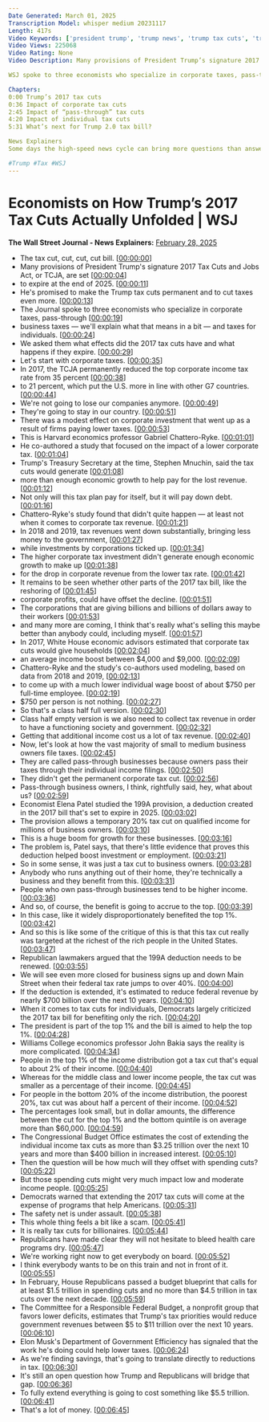 ```yaml
---
Date Generated: March 01, 2025
Transcription Model: whisper medium 20231117
Length: 417s
Video Keywords: ['president trump', 'trump news', 'trump tax cuts', 'trump 2017 tax cuts', '2017 tax cuts', 'tax cuts and jobs act', 'tax cuts and jobs act of 2017 explained', 'tax policy', 'how trump taxes affect you', 'corporate tax', 'pass through business', 'business taxes', 'taxation', 'individual taxes', 'income tax', 'federal tax', 'trump taxes', 'tcja expiration', 'tcja', 'tcja explained', 'tax brackets', 'tjca tax', 'trump tax plan 2025', 'tax cuts 2025', 'trump tax', 'trump tax plan', 'policy', 'government revenue', 'politics', 'usnews']
Video Views: 225068
Video Rating: None
Video Description: Many provisions of President Trump’s signature 2017 Tax Cuts and Jobs Act, or TCJA, are set to expire at the end of 2025. Democrats warn that extending the cuts will come at the expense of programs that help Americans, with the Committee for a Responsible Budget estimating that Trump’s tax priorities would reduce government revenues between $5-11 trillion over 10 years. So how have the cuts affected individuals and businesses since 2017?

WSJ spoke to three economists who specialize in corporate taxes, pass-through business taxes and taxes for individuals about the fiscal impact of the cuts.

Chapters:
0:00 Trump’s 2017 tax cuts
0:36 Impact of corporate tax cuts
2:45 Impact of “pass-through” tax cuts
4:20 Impact of individual tax cuts
5:31 What’s next for Trump 2.0 tax bill?

News Explainers
Some days the high-speed news cycle can bring more questions than answers. WSJ’s news explainers break down the day's biggest stories into bite-size pieces to help you make sense of the news.

#Trump #Tax #WSJ
---
```


# Economists on How Trump’s 2017 Tax Cuts Actually Unfolded | WSJ
**The Wall Street Journal - News Explainers:** [February 28, 2025](https://www.youtube.com/watch?v=AdwFchjz2e8)
*  The tax cut, cut, cut, cut bill. [[00:00:00](https://www.youtube.com/watch?v=AdwFchjz2e8&t=0.0s)]
*  Many provisions of President Trump's signature 2017 Tax Cuts and Jobs Act, or TCJA, are set [[00:00:04](https://www.youtube.com/watch?v=AdwFchjz2e8&t=4.44s)]
*  to expire at the end of 2025. [[00:00:11](https://www.youtube.com/watch?v=AdwFchjz2e8&t=11.32s)]
*  He's promised to make the Trump tax cuts permanent and to cut taxes even more. [[00:00:13](https://www.youtube.com/watch?v=AdwFchjz2e8&t=13.84s)]
*  The Journal spoke to three economists who specialize in corporate taxes, pass-through [[00:00:19](https://www.youtube.com/watch?v=AdwFchjz2e8&t=19.64s)]
*  business taxes — we'll explain what that means in a bit — and taxes for individuals. [[00:00:24](https://www.youtube.com/watch?v=AdwFchjz2e8&t=24.28s)]
*  We asked them what effects did the 2017 tax cuts have and what happens if they expire. [[00:00:29](https://www.youtube.com/watch?v=AdwFchjz2e8&t=29.44s)]
*  Let's start with corporate taxes. [[00:00:35](https://www.youtube.com/watch?v=AdwFchjz2e8&t=35.160000000000004s)]
*  In 2017, the TCJA permanently reduced the top corporate income tax rate from 35 percent [[00:00:38](https://www.youtube.com/watch?v=AdwFchjz2e8&t=38.36s)]
*  to 21 percent, which put the U.S. more in line with other G7 countries. [[00:00:44](https://www.youtube.com/watch?v=AdwFchjz2e8&t=44.88s)]
*  We're not going to lose our companies anymore. [[00:00:49](https://www.youtube.com/watch?v=AdwFchjz2e8&t=49.08s)]
*  They're going to stay in our country. [[00:00:51](https://www.youtube.com/watch?v=AdwFchjz2e8&t=51.24s)]
*  There was a modest effect on corporate investment that went up as a result of firms paying lower taxes. [[00:00:53](https://www.youtube.com/watch?v=AdwFchjz2e8&t=53.36s)]
*  This is Harvard economics professor Gabriel Chattero-Ryke. [[00:01:01](https://www.youtube.com/watch?v=AdwFchjz2e8&t=61.36s)]
*  He co-authored a study that focused on the impact of a lower corporate tax. [[00:01:04](https://www.youtube.com/watch?v=AdwFchjz2e8&t=64.56s)]
*  Trump's Treasury Secretary at the time, Stephen Mnuchin, said the tax cuts would generate [[00:01:08](https://www.youtube.com/watch?v=AdwFchjz2e8&t=68.24000000000001s)]
*  more than enough economic growth to help pay for the lost revenue. [[00:01:12](https://www.youtube.com/watch?v=AdwFchjz2e8&t=72.64s)]
*  Not only will this tax plan pay for itself, but it will pay down debt. [[00:01:16](https://www.youtube.com/watch?v=AdwFchjz2e8&t=76.68s)]
*  Chattero-Ryke's study found that didn't quite happen — at least not when it comes to corporate tax revenue. [[00:01:21](https://www.youtube.com/watch?v=AdwFchjz2e8&t=81.08000000000001s)]
*  In 2018 and 2019, tax revenues went down substantially, bringing less money to the government, [[00:01:27](https://www.youtube.com/watch?v=AdwFchjz2e8&t=87.84s)]
*  while investments by corporations ticked up. [[00:01:34](https://www.youtube.com/watch?v=AdwFchjz2e8&t=94.04s)]
*  The higher corporate tax investment didn't generate enough economic growth to make up [[00:01:38](https://www.youtube.com/watch?v=AdwFchjz2e8&t=98.04s)]
*  for the drop in corporate revenue from the lower tax rate. [[00:01:42](https://www.youtube.com/watch?v=AdwFchjz2e8&t=102.56s)]
*  It remains to be seen whether other parts of the 2017 tax bill, like the reshoring of [[00:01:45](https://www.youtube.com/watch?v=AdwFchjz2e8&t=105.72s)]
*  corporate profits, could have offset the decline. [[00:01:51](https://www.youtube.com/watch?v=AdwFchjz2e8&t=111.11999999999999s)]
*  The corporations that are giving billions and billions of dollars away to their workers [[00:01:53](https://www.youtube.com/watch?v=AdwFchjz2e8&t=113.28s)]
*  and many more are coming, I think that's really what's selling this maybe better than anybody could, including myself. [[00:01:57](https://www.youtube.com/watch?v=AdwFchjz2e8&t=117.84s)]
*  In 2017, White House economic advisors estimated that corporate tax cuts would give households [[00:02:04](https://www.youtube.com/watch?v=AdwFchjz2e8&t=124.39999999999999s)]
*  an average income boost between $4,000 and $9,000. [[00:02:09](https://www.youtube.com/watch?v=AdwFchjz2e8&t=129.51999999999998s)]
*  Chattero-Ryke and the study's co-authors used modeling, based on data from 2018 and 2019, [[00:02:13](https://www.youtube.com/watch?v=AdwFchjz2e8&t=133.72s)]
*  to come up with a much lower individual wage boost of about $750 per full-time employee. [[00:02:19](https://www.youtube.com/watch?v=AdwFchjz2e8&t=139.68s)]
*  $750 per person is not nothing. [[00:02:27](https://www.youtube.com/watch?v=AdwFchjz2e8&t=147.0s)]
*  So that's a class half full version. [[00:02:30](https://www.youtube.com/watch?v=AdwFchjz2e8&t=150.52s)]
*  Class half empty version is we also need to collect tax revenue in order to have a functioning society and government. [[00:02:32](https://www.youtube.com/watch?v=AdwFchjz2e8&t=152.68s)]
*  Getting that additional income cost us a lot of tax revenue. [[00:02:40](https://www.youtube.com/watch?v=AdwFchjz2e8&t=160.56s)]
*  Now, let's look at how the vast majority of small to medium business owners file taxes. [[00:02:45](https://www.youtube.com/watch?v=AdwFchjz2e8&t=165.2s)]
*  They are called pass-through businesses because owners pass their taxes through their individual income filings. [[00:02:50](https://www.youtube.com/watch?v=AdwFchjz2e8&t=170.32s)]
*  They didn't get the permanent corporate tax cut. [[00:02:56](https://www.youtube.com/watch?v=AdwFchjz2e8&t=176.8s)]
*  Pass-through business owners, I think, rightfully said, hey, what about us? [[00:02:59](https://www.youtube.com/watch?v=AdwFchjz2e8&t=179.0s)]
*  Economist Elena Patel studied the 199A provision, a deduction created in the 2017 bill that's set to expire in 2025. [[00:03:02](https://www.youtube.com/watch?v=AdwFchjz2e8&t=182.44s)]
*  The provision allows a temporary 20% tax cut on qualified income for millions of business owners. [[00:03:10](https://www.youtube.com/watch?v=AdwFchjz2e8&t=190.72s)]
*  This is a huge boom for growth for these businesses. [[00:03:16](https://www.youtube.com/watch?v=AdwFchjz2e8&t=196.72s)]
*  The problem is, Patel says, that there's little evidence that proves this deduction helped boost investment or employment. [[00:03:21](https://www.youtube.com/watch?v=AdwFchjz2e8&t=201.04s)]
*  So in some sense, it was just a tax cut to business owners. [[00:03:28](https://www.youtube.com/watch?v=AdwFchjz2e8&t=208.12s)]
*  Anybody who runs anything out of their home, they're technically a business and they benefit from this. [[00:03:31](https://www.youtube.com/watch?v=AdwFchjz2e8&t=211.52s)]
*  People who own pass-through businesses tend to be higher income. [[00:03:36](https://www.youtube.com/watch?v=AdwFchjz2e8&t=216.8s)]
*  And so, of course, the benefit is going to accrue to the top. [[00:03:39](https://www.youtube.com/watch?v=AdwFchjz2e8&t=219.76s)]
*  In this case, like it widely disproportionately benefited the top 1%. [[00:03:42](https://www.youtube.com/watch?v=AdwFchjz2e8&t=222.28s)]
*  And so this is like some of the critique of this is that this tax cut really was targeted at the richest of the rich people in the United States. [[00:03:47](https://www.youtube.com/watch?v=AdwFchjz2e8&t=227.0s)]
*  Republican lawmakers argued that the 199A deduction needs to be renewed. [[00:03:55](https://www.youtube.com/watch?v=AdwFchjz2e8&t=235.44s)]
*  We will see even more closed for business signs up and down Main Street when their federal tax rate jumps to over 40%. [[00:04:00](https://www.youtube.com/watch?v=AdwFchjz2e8&t=240.39999999999998s)]
*  If the deduction is extended, it's estimated to reduce federal revenue by nearly $700 billion over the next 10 years. [[00:04:10](https://www.youtube.com/watch?v=AdwFchjz2e8&t=250.76s)]
*  When it comes to tax cuts for individuals, Democrats largely criticized the 2017 tax bill for benefiting only the rich. [[00:04:20](https://www.youtube.com/watch?v=AdwFchjz2e8&t=260.56s)]
*  The president is part of the top 1% and the bill is aimed to help the top 1%. [[00:04:28](https://www.youtube.com/watch?v=AdwFchjz2e8&t=268.32s)]
*  Williams College economics professor John Bakia says the reality is more complicated. [[00:04:34](https://www.youtube.com/watch?v=AdwFchjz2e8&t=274.88s)]
*  People in the top 1% of the income distribution got a tax cut that's equal to about 2% of their income. [[00:04:40](https://www.youtube.com/watch?v=AdwFchjz2e8&t=280.03999999999996s)]
*  Whereas for the middle class and lower income people, the tax cut was smaller as a percentage of their income. [[00:04:45](https://www.youtube.com/watch?v=AdwFchjz2e8&t=285.96s)]
*  For people in the bottom 20% of the income distribution, the poorest 20%, tax cut was about half a percent of their income. [[00:04:52](https://www.youtube.com/watch?v=AdwFchjz2e8&t=292.2s)]
*  The percentages look small, but in dollar amounts, the difference between the cut for the top 1% and the bottom quintile is on average more than $60,000. [[00:04:59](https://www.youtube.com/watch?v=AdwFchjz2e8&t=299.44s)]
*  The Congressional Budget Office estimates the cost of extending the individual income tax cuts as more than $3.25 trillion over the next 10 years and more than $400 billion in increased interest. [[00:05:10](https://www.youtube.com/watch?v=AdwFchjz2e8&t=310.35999999999996s)]
*  Then the question will be how much will they offset with spending cuts? [[00:05:22](https://www.youtube.com/watch?v=AdwFchjz2e8&t=322.8s)]
*  But those spending cuts might very much impact low and moderate income people. [[00:05:25](https://www.youtube.com/watch?v=AdwFchjz2e8&t=325.8s)]
*  Democrats warned that extending the 2017 tax cuts will come at the expense of programs that help Americans. [[00:05:31](https://www.youtube.com/watch?v=AdwFchjz2e8&t=331.44s)]
*  The safety net is under assault. [[00:05:38](https://www.youtube.com/watch?v=AdwFchjz2e8&t=338.88s)]
*  This whole thing feels a bit like a scam. [[00:05:41](https://www.youtube.com/watch?v=AdwFchjz2e8&t=341.16s)]
*  It is really tax cuts for billionaires. [[00:05:44](https://www.youtube.com/watch?v=AdwFchjz2e8&t=344.24s)]
*  Republicans have made clear they will not hesitate to bleed health care programs dry. [[00:05:47](https://www.youtube.com/watch?v=AdwFchjz2e8&t=347.64s)]
*  We're working right now to get everybody on board. [[00:05:52](https://www.youtube.com/watch?v=AdwFchjz2e8&t=352.91999999999996s)]
*  I think everybody wants to be on this train and not in front of it. [[00:05:55](https://www.youtube.com/watch?v=AdwFchjz2e8&t=355.0s)]
*  In February, House Republicans passed a budget blueprint that calls for at least $1.5 trillion in spending cuts and no more than $4.5 trillion in tax cuts over the next decade. [[00:05:59](https://www.youtube.com/watch?v=AdwFchjz2e8&t=359.28s)]
*  The Committee for a Responsible Federal Budget, a nonprofit group that favors lower deficits, estimates that Trump's tax priorities would reduce government revenues between $5 to $11 trillion over the next 10 years. [[00:06:10](https://www.youtube.com/watch?v=AdwFchjz2e8&t=370.71999999999997s)]
*  Elon Musk's Department of Government Efficiency has signaled that the work he's doing could help lower taxes. [[00:06:24](https://www.youtube.com/watch?v=AdwFchjz2e8&t=384.4s)]
*  As we're finding savings, that's going to translate directly to reductions in tax. [[00:06:30](https://www.youtube.com/watch?v=AdwFchjz2e8&t=390.2s)]
*  It's still an open question how Trump and Republicans will bridge that gap. [[00:06:36](https://www.youtube.com/watch?v=AdwFchjz2e8&t=396.0s)]
*  To fully extend everything is going to cost something like $5.5 trillion. [[00:06:41](https://www.youtube.com/watch?v=AdwFchjz2e8&t=401.0s)]
*  That's a lot of money. [[00:06:45](https://www.youtube.com/watch?v=AdwFchjz2e8&t=405.68s)]
